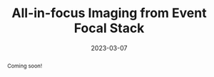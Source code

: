 ---
title: 'All-in-focus Imaging from Event Focal Stack'

# Authors
# If you created a profile for a user (e.g. the default `admin` user), write the username (folder name) here
# and it will be replaced with their full name and linked to their profile.
authors:
  - Hanyue Lou
  - admin
  - Yixin Yang
  - and Boxin Shi

# Author notes (optional)
author_notes:
 - 'Equal contribution'
 - 'Equal contribution'

date: '2023-03-07'
doi: ''

# Schedule page publish date (NOT publication's date).
publishDate: '2023-03-07'

# Publication type.
# Legend: 0 = Uncategorized; 1 = Conference paper; 2 = Journal article;
# 3 = Preprint / Working Paper; 4 = Report; 5 = Book; 6 = Book section;
# 7 = Thesis; 8 = Patent
publication_types: ['1']

# Publication name and optional abbreviated publication name.
publication: In Proc. of Conference on Computer Vision and Pattern Recognition 2023
publication_short: In CVPR 2023

abstract: Coming soon!

# Summary. An optional shortened abstract.
#summary: Lorem ipsum dolor sit amet, consectetur adipiscing elit. Duis posuere tellus ac convallis placerat. Proin tincidunt magna sed ex sollicitudin condimentum.

tags: []

# Display this page in the Featured widget?
featured: true

# Custom links (uncomment lines below)
# links:
# - name: Custom Link
#   url: http://example.org

links: 

# - name: Supp
#   url: https://www.ecva.net/papers/eccv_2022/papers_ECCV/papers/136660649-supp.pdf

url_pdf: ''
url_code: ''
url_dataset: ''
url_poster: ''
url_project: ''
url_slides: ''
url_source: ''
url_video: ''

#SUPP: https://papers.nips.cc/paper/2021/file/5fd0b37cd7dbbb00f97ba6ce92bf5add-Supplemental.pdf

#CODE: https://github.com/fourson/Learning-to-dehaze-with-polarization

# Featured image
# To use, add an image named `featured.jpg/png` to your page's folder.
image:
  caption: ''
  focal_point: ''
  preview_only: true

# Associated Projects (optional).
#   Associate this publication with one or more of your projects.
#   Simply enter your project's folder or file name without extension.
#   E.g. `internal-project` references `content/project/internal-project/index.md`.
#   Otherwise, set `projects: []`.
#projects:
#  - example

# Slides (optional).
#   Associate this publication with Markdown slides.
#   Simply enter your slide deck's filename without extension.
#   E.g. `slides: "example"` references `content/slides/example/index.md`.
#   Otherwise, set `slides: ""`.
#slides: example


---